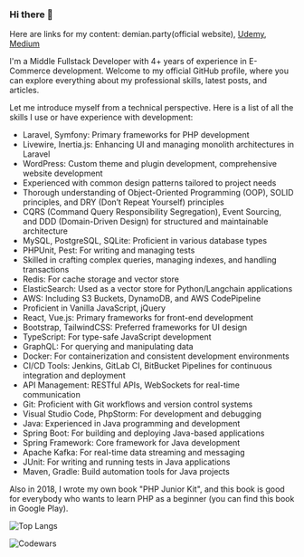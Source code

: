 ### Hi there 👋

Here are links for my content: demian.party(official website), [Udemy](https://www.udemy.com/user/demian-kostelny/), [Medium](https://medium.com/@demian.kostelny)

I'm a Middle Fullstack Developer with 4+ years of experience in E-Commerce development. Welcome to my official GitHub profile, where you can explore everything about my professional skills, latest posts, and articles.

Let me introduce myself from a technical perspective. Here is a list of all the skills I use or have experience with development:
- Laravel, Symfony: Primary frameworks for PHP development
- Livewire, Inertia.js: Enhancing UI and managing monolith architectures in Laravel
- WordPress: Custom theme and plugin development, comprehensive website development
- Experienced with common design patterns tailored to project needs
- Thorough understanding of Object-Oriented Programming (OOP), SOLID principles, and DRY (Don’t Repeat Yourself) principles
- CQRS (Command Query Responsibility Segregation), Event Sourcing, and DDD (Domain-Driven Design) for structured and maintainable architecture
- MySQL, PostgreSQL, SQLite: Proficient in various database types
- PHPUnit, Pest: For writing and managing tests
- Skilled in crafting complex queries, managing indexes, and handling transactions
- Redis: For cache storage and vector store
- ElasticSearch: Used as a vector store for Python/Langchain applications
- AWS: Including S3 Buckets, DynamoDB, and AWS CodePipeline
- Proficient in Vanilla JavaScript, jQuery
- React, Vue.js: Primary frameworks for front-end development
- Bootstrap, TailwindCSS: Preferred frameworks for UI design
- TypeScript: For type-safe JavaScript development
- GraphQL: For querying and manipulating data
- Docker: For containerization and consistent development environments
- CI/CD Tools: Jenkins, GitLab CI, BitBucket Pipelines for continuous integration and deployment
- API Management: RESTful APIs, WebSockets for real-time communication
- Git: Proficient with Git workflows and version control systems
- Visual Studio Code, PhpStorm: For development and debugging
- Java: Experienced in Java programming and development
- Spring Boot: For building and deploying Java-based applications
- Spring Framework: Core framework for Java development
- Apache Kafka: For real-time data streaming and messaging
- JUnit: For writing and running tests in Java applications
- Maven, Gradle: Build automation tools for Java projects

Also in 2018, I wrote my own book "PHP Junior Kit", and this book is good for everybody who wants to learn PHP as a beginner (you can find this book in Google Play).

![Top Langs](https://github-readme-stats.vercel.app/api/top-langs/?username=DemianKost&layout=compact)

![Codewars](https://github.r2v.ch/codewars?user=DemianKost&stroke=%23BB432C)

<!--
**DemianKost/DemianKost** is a ✨ _special_ ✨ repository because its `README.md` (this file) appears on your GitHub profile.

Here are some ideas to get you started:

- 🔭 I’m currently working on ...
- 🌱 I’m currently learning ...
- 👯 I’m looking to collaborate on ...
- 🤔 I’m looking for help with ...
- 💬 Ask me about ...
- 📫 How to reach me: ...
- 😄 Pronouns: ...
- ⚡ Fun fact: ...
-->
